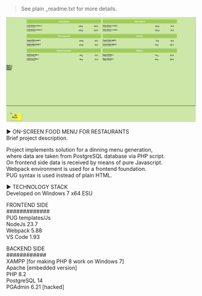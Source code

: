 > See plain _readme.txt for more details.

![Alt text](src/pix/menu.png)


 ► ON-SCREEN FOOD MENU FOR RESTAURANTS  
 Brief project description.  

Project implements solution for a dinning menu generation,   
where data are taken from PostgreSQL database via PHP script.  
On frontend side data is received by means of pure Javascript.  
Webpack environment is used for a frontend foundation.  
PUG syntax is used instead of plain HTML.  
   
► TECHNOLOGY STACK  
Developed on Windows 7 x64 ESU  

FRONTEND SIDE  
#############  
PUG templates/Js  
NodeJs 23.7  
Webpack 5.88  
VS Code 1.93  

BACKEND SIDE  
############  
XAMPP [for making PHP 8 work on Windows 7]  
Apache [embedded version]  
PHP 8.2  
PostgreSQL 14  
PGAdmin 6.21 [hacked]  
